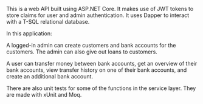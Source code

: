This is a web API built using ASP.NET Core. It makes use of JWT tokens to store claims for user and admin authentication. It uses Dapper to interact with a T-SQL relational database.

In this application:

A logged-in admin can create customers and bank accounts for the customers. The admin can also give out loans to customers.

A user can transfer money between bank accounts, get an overview of their bank accounts, view transfer history on one of their bank accounts, and create an additional bank account.

There are also unit tests for some of the functions in the service layer. They are made with xUnit and Moq.
